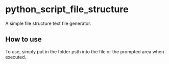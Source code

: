 # python_script_file_structure
A simple file structure text file generator.
## How to use
To use, simply put in the folder psth into the file or the prompted area when executed.
